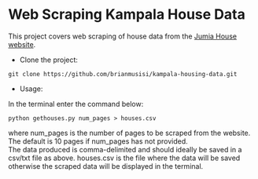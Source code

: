 # Web Scraping Kampala House Data

This project covers web scraping of house data from the [Jumia House website](http://house.jumia.ug/). 

* Clone the project:

``` 
git clone https://github.com/brianmusisi/kampala-housing-data.git
```   


* Usage:

In the terminal enter the command below: 

```
python gethouses.py num_pages > houses.csv
```  

where num_pages is the number of pages to be scraped from the website. The default is 10 pages if num_pages has not provided.  
The data produced is comma-delimited and should ideally be saved in a csv/txt file as above. houses.csv is the file where the data will be saved otherwise the scraped data will be displayed in the terminal.


